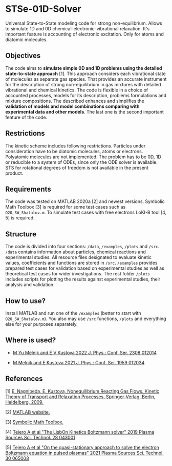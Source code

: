 # STSe-01D-Solver
Universal State-to-State modeling code for strong non-equilibrium. Allows to simulate 1D and 0D chemical-electronic-vibrational relaxation. It's important feature is accounting of electronic excitation. Only for atoms and diatomic molecules.
## Objectives
The code aims to **simulate simple 0D and 1D problems using the detailed state-to-state approach** [1]. This approach considers each vibrational state of molecules as separate gas species. That provides an accurate instrument for the description of strong non-equilibrium in gas mixtures with detailed vibrational and chemical kinetics. The code is flexible in a choice of accounted processes, models for its description, problems formulations and mixture compositions. The described enhances and simplifies the **validation of models and model combinations comparing with experimental data and other models**. The last one is the second important feature of the code.
## Restrictions
The kinetic scheme includes following restrictions. Particles under consideration have to be diatomic molecules, atoms or electrons. Polyatomic molecules are not implemented. The problem has to be 0D, 1D or reducible to a system of ODEs, since only the ODE solver is available. STS for rotational degrees of freedom is not available in the present product.
## Requirements
The code was tested on MATLAB 2020a [2] and newest versions. 
Symbolic Math Toolbox [3] is required for some test cases such as `O2O_SW_Shatalov.m`.
To simulate test cases with free electrons LoKI-B tool [4, 5] is required.
## Structure
The code is divided into four sections: `/data`, `/examples`, `/plots` and `/src`. `/data` contains information about particles, chemical reactions and experimental studies. All resource files designated to evaluate kinetic values, coefficients and functions are stored in `/src`. `/examples` provides prepared test cases for validation based on experimental studies as well as theoretical test cases for wider investigations. The rest folder `/plots` includes scripts for plotting the results against experimental studies, their analysis and validation.
## How to use?
Install MATLAB and run one of the `/examples` (better to start with `O2O_SW_Shatalov.m`). You also may use `/src` functions, `/plots` and everything else for your purposes separately.
## Where is used?
- [M Yu Melnik and E V Kustova 2022 J. Phys.: Conf. Ser. 2308 012014](DOI.org/10.1088/1742-6596/2308/1/012014)

- [M Melnik and E Kustova 2021 J. Phys.: Conf. Ser. 1959 012034](DOI.org/10.1088/1742-6596/1959/1/012034)
## References
[1] [E. Nagnibeda, E. Kustova, Nonequilibrium Reacting Gas Flows. Kinetic Theory of Transport and Relaxation Processes, Springer-Verlag, Berlin, Heidelberg, 2009.](https://doi.org/10.1007/978-3-642-01390-4)

[2] [MATLAB website.](https://www.mathworks.com/products/matlab.html)

[3] [Symbolic Math Toolbox.](https://www.mathworks.com/products/symbolic.html)

[4] [Tejero A et al "The LisbOn KInetics Boltzmann solver" 2019 Plasma Sources Sci. Technol. 28 043001](https://doi.org/10.1088/1361-6595/ab0537)

[5] [Tejero A et al "On the quasi-stationary approach to solve the electron Boltzmann equation in pulsed plasmas" 2021 Plasma Sources Sci. Technol. 30 065008](https://doi.org/10.1088/1361-6595/abf858)
